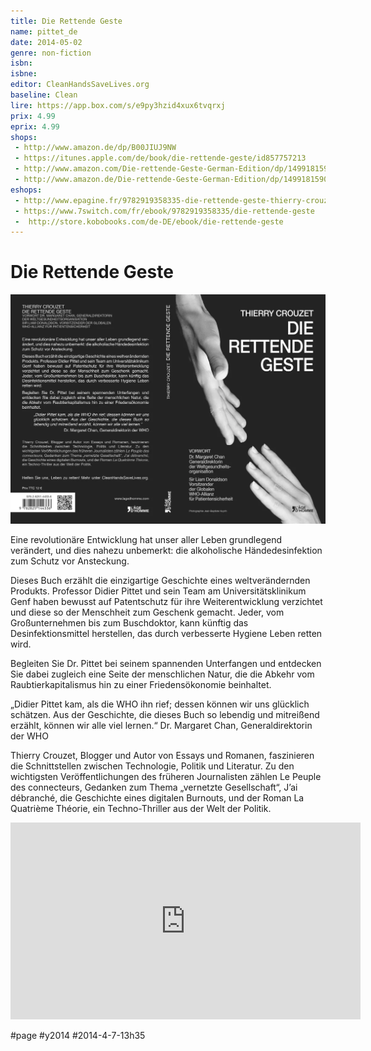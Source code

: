 ```yaml
---
title: Die Rettende Geste
name: pittet_de
date: 2014-05-02
genre: non-fiction
isbn: 
isbne: 
editor: CleanHandsSaveLives.org
baseline: Clean 
lire: https://app.box.com/s/e9py3hzid4xux6tvqrxj
prix: 4.99
eprix: 4.99
shops:
 - http://www.amazon.de/dp/B00JIUJ9NW
 - https://itunes.apple.com/de/book/die-rettende-geste/id857757213
 - http://www.amazon.com/Die-rettende-Geste-German-Edition/dp/1499181590/
 - http://www.amazon.de/Die-rettende-Geste-German-Edition/dp/1499181590/
eshops:
 - http://www.epagine.fr/9782919358335-die-rettende-geste-thierry-crouzet/
 - https://www.7switch.com/fr/ebook/9782919358335/die-rettende-geste
 -  http://store.kobobooks.com/de-DE/ebook/die-rettende-geste
---
```


# Die Rettende Geste

![](_i/cover-de.webp)

Eine revolutionäre Entwicklung hat unser aller Leben grundlegend verändert, und dies nahezu unbemerkt: die alkoholische Händedesinfektion zum Schutz vor Ansteckung.

Dieses Buch erzählt die einzigartige Geschichte eines weltverändernden Produkts. Professor Didier Pittet und sein Team am Universitätsklinikum Genf haben bewusst auf Patentschutz für ihre Weiterentwicklung verzichtet und diese so der Menschheit zum Geschenk gemacht. Jeder, vom Großunternehmen bis zum Buschdoktor, kann künftig das Desinfektionsmittel herstellen, das durch verbesserte Hygiene Leben retten wird.

Begleiten Sie Dr. Pittet bei seinem spannenden Unterfangen und entdecken Sie dabei zugleich eine Seite der menschlichen Natur, die die Abkehr vom Raubtierkapitalismus hin zu einer Friedensökonomie beinhaltet.

„Didier Pittet kam, als die WHO ihn rief; dessen können wir uns glücklich schätzen. Aus der Geschichte, die dieses Buch so lebendig und mitreißend erzählt, können wir alle viel lernen.“ Dr. Margaret Chan, Generaldirektorin der WHO

Thierry Crouzet, Blogger und Autor von Essays und Romanen, faszinieren die Schnittstellen zwischen Technologie, Politik und Literatur. Zu den wichtigsten Veröffentlichungen des früheren Journalisten zählen Le Peuple des connecteurs, Gedanken zum Thema „vernetzte Gesellschaft“, J’ai débranché, die Geschichte eines digitalen Burnouts, und der Roman La Quatrième Théorie, ein Techno-Thriller aus der Welt der Politik.

<iframe width="560" height="315" src="https://www.youtube.com/embed/0at_jtzJCDM" frameborder="0" allowfullscreen></iframe>

#page #y2014 #2014-4-7-13h35
